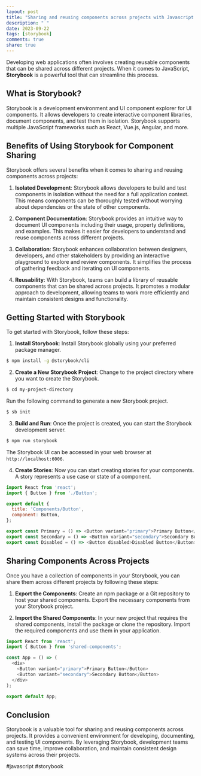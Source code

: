 ```yaml
---
layout: post
title: "Sharing and reusing components across projects with Javascript Storybook"
description: " "
date: 2023-09-22
tags: [storybook]
comments: true
share: true
---
```


Developing web applications often involves creating reusable components that can be shared across different projects. When it comes to JavaScript, **Storybook** is a powerful tool that can streamline this process.

## What is Storybook?

Storybook is a development environment and UI component explorer for UI components. It allows developers to create interactive component libraries, document components, and test them in isolation. Storybook supports multiple JavaScript frameworks such as React, Vue.js, Angular, and more.

## Benefits of Using Storybook for Component Sharing

Storybook offers several benefits when it comes to sharing and reusing components across projects:

1. **Isolated Development**: Storybook allows developers to build and test components in isolation without the need for a full application context. This means components can be thoroughly tested without worrying about dependencies or the state of other components.

2. **Component Documentation**: Storybook provides an intuitive way to document UI components including their usage, property definitions, and examples. This makes it easier for developers to understand and reuse components across different projects.

3. **Collaboration**: Storybook enhances collaboration between designers, developers, and other stakeholders by providing an interactive playground to explore and review components. It simplifies the process of gathering feedback and iterating on UI components.

4. **Reusability**: With Storybook, teams can build a library of reusable components that can be shared across projects. It promotes a modular approach to development, allowing teams to work more efficiently and maintain consistent designs and functionality.

## Getting Started with Storybook

To get started with Storybook, follow these steps:

1. **Install Storybook**: Install Storybook globally using your preferred package manager.

```bash
$ npm install -g @storybook/cli
```

2. **Create a New Storybook Project**: Change to the project directory where you want to create the Storybook.

```bash
$ cd my-project-directory
```

Run the following command to generate a new Storybook project.

```bash
$ sb init
```

3. **Build and Run**: Once the project is created, you can start the Storybook development server.

```bash
$ npm run storybook
```
   
The Storybook UI can be accessed in your web browser at `http://localhost:6006`.

4. **Create Stories**: Now you can start creating stories for your components. A story represents a use case or state of a component.

```javascript
import React from 'react';
import { Button } from './Button';

export default {
  title: 'Components/Button',
  component: Button,
};

export const Primary = () => <Button variant="primary">Primary Button</Button>;
export const Secondary = () => <Button variant="secondary">Secondary Button</Button>;
export const Disabled = () => <Button disabled>Disabled Button</Button>;
```

## Sharing Components Across Projects

Once you have a collection of components in your Storybook, you can share them across different projects by following these steps:

1. **Export the Components**: Create an npm package or a Git repository to host your shared components. Export the necessary components from your Storybook project.

2. **Import the Shared Components**: In your new project that requires the shared components, install the package or clone the repository. Import the required components and use them in your application.

```javascript
import React from 'react';
import { Button } from 'shared-components';

const App = () => (
  <div>
    <Button variant="primary">Primary Button</Button>
    <Button variant="secondary">Secondary Button</Button>
  </div>
);

export default App;
```

## Conclusion

Storybook is a valuable tool for sharing and reusing components across projects. It provides a convenient environment for developing, documenting, and testing UI components. By leveraging Storybook, development teams can save time, improve collaboration, and maintain consistent design systems across their projects.

#javascript #storybook